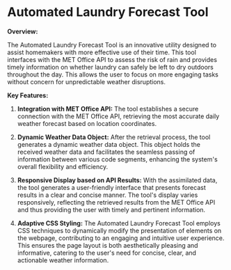 # Automated Laundry Forecast Tool

**Overview:**

The Automated Laundry Forecast Tool is an innovative utility designed to assist homemakers with more effective use of their time. This tool interfaces with the MET Office API to assess the risk of rain and provides timely information on whether laundry can safely be left to dry outdoors throughout the day. This allows the user to focus on more engaging tasks without concern for unpredictable weather disruptions. 

**Key Features:**

1. **Integration with MET Office API:** The tool establishes a secure connection with the MET Office API, retrieving the most accurate daily weather forecast based on location coordinates. 

2. **Dynamic Weather Data Object:** After the retrieval process, the tool generates a dynamic weather data object. This object holds the received weather data and facilitates the seamless passing of information between various code segments, enhancing the system's overall flexibility and efficiency.

3. **Responsive Display based on API Results:** With the assimilated data, the tool generates a user-friendly interface that presents forecast results in a clear and concise manner. The tool's display varies responsively, reflecting the retrieved results from the MET Office API and thus providing the user with timely and pertinent information.

4. **Adaptive CSS Styling:** The Automated Laundry Forecast Tool employs CSS techniques to dynamically modify the presentation of elements on the webpage, contributing to an engaging and intuitive user experience. This ensures the page layout is both aesthetically pleasing and informative, catering to the user's need for concise, clear, and actionable weather information.
